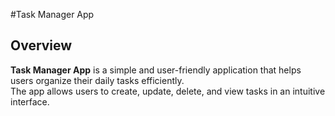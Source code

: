 #Task Manager App
##  Overview
**Task Manager App** is a simple and user-friendly application that helps users organize their daily tasks efficiently.  
The app allows users to create, update, delete, and view tasks in an intuitive interface.
